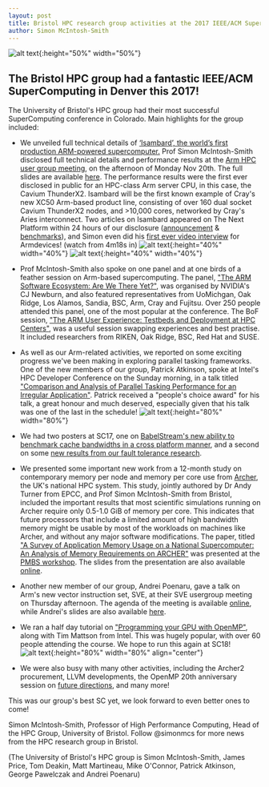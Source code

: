```yaml
---
layout: post
title: Bristol HPC research group activities at the 2017 IEEE/ACM Supercomputing Conference in Denver
author: Simon McIntosh-Smith
---
```


![alt text]({{site.url}}/assets/SC17_sign.jpg "SC17 sign"){:height="50%" width="50%"}


## The Bristol HPC group had a fantastic IEEE/ACM SuperComputing in Denver this 2017!

The University of Bristol's HPC group had their most successful SuperComputing conference in Colorado. Main highlights for the group included:

* We unveiled full technical details of [‘Isambard’, the world’s first production ARM-powered supercomputer.](http://gw4.ac.uk/isambard/)
Prof Simon McIntosh-Smith disclosed full technical details and performance results at the [Arm HPC user group meeting](http://www.goingarm.com), on the afternoon of Monday Nov 20th. The full slides are available [here](http://www.goingarm.com/slides/2017/SC17/GoingArm_SC17_Bristol_Isambard.pdf).
The performance results were the first ever disclosed in public for an HPC-class Arm server CPU, in this case, the Cavium ThunderX2. Isambard will be the first known example of Cray's new XC50 Arm-based product line, consisting of over 160 dual socket Cavium ThunderX2 nodes, and >10,000 cores, networked by Cray's Aries interconnect.
Two articles on Isambard appeared on The Next Platform within 24 hours of our disclosure ([announcement](https://www.nextplatform.com/2017/11/13/cray-arms-highest-end-supercomputer-thunderx2/) & [benchmarks](https://www.nextplatform.com/2017/11/13/arm-benchmarks-show-hpc-ripe-processor-shakeup/)), and Simon even did his [first ever video interview](http://armdevices.net/2017/11/19/cray-arm-supercomputer-with-cavium-thunderx2-in-gw4-isambard-with-simon-mcintosh-smith/) for Armdevices! (watch from 4m18s in) ![alt text]({{site.url}}/assets/XC50_blade.jpg "An XC50 blade with Cavium ThunderX2 CPUs"){:height="40%" width="40%"} ![alt text]({{site.url}}/assets/XC50_cabinet_open_Simon.jpg "An XC50 cabinet; Isambard's 10,000 cores will fit in a single one of these"){:height="40%" width="40%"}


* Prof McIntosh-Smith also spoke on one panel and at one birds of a feather session on Arm-based supercomputing.
The panel, ["The ARM Software Ecosystem: Are We There Yet?"](http://sc17.supercomputing.org/presentation/?id=pan104&sess=sess246), was organised by NVIDIA's CJ Newburn, and also featured representatives from UoMichgan, Oak Ridge, Los Alamos, Sandia, BSC, Arm, Cray and Fujitsu. Over 250 people attended this panel, one of the most popular at the conference.
The BoF session, ["The ARM User Experience: Testbeds and Deployment at HPC Centers"](http://sc17.supercomputing.org/presentation/?id=bof219&sess=sess315), was a useful session swapping experiences and best practise. It included researchers from RIKEN, Oak Ridge, BSC, Red Hat and SUSE.

* As well as our Arm-related activities, we reported on some exciting progress we've been making in exploring parallel tasking frameworks.
One of the new members of our group, Patrick Atkinson, spoke at Intel's HPC Developer Conference on the Sunday morning, in a talk titled ["Comparison and Analysis of Parallel Tasking Performance for an Irregular Application"]({{site.url}}/assets/intel-dev-con-fmm-slides.pdf). 
Patrick received a "people's choice award" for his talk, a great honour and much deserved, especially given that his talk was one of the last in the schedule! ![alt text]({{site.url}}/assets/Patrick_award.jpg "Patrick Atkinson from the Bristol HPC group collecting his People's Choice award at the Intel HPC dev con, SC17"){:height="80%" width="80%"}

* We had two posters at SC17, one on [BabelStream's new ability to benchmark cache bandwidths in a cross platform manner](http://sc17.supercomputing.org/SC17%20Archive/tech_poster/tech_poster_pages/post155.html), 
and a second on some [new results from our fault tolerance research](http://sc17.supercomputing.org/SC17%20Archive/tech_poster/tech_poster_pages/post174.html).

* We presented some important new work from a 12-month study on contemporary memory per node and memory per core use from [Archer](https://www.archer.ac.uk), the UK's national HPC system.
This study, jointly authored by Dr Andy Turner from EPCC, and Prof Simon McIntosh-Smith from Bristol, included the important results
that most scientific simulations running on Archer require only 0.5-1.0 GiB of memory per core. This indicates that future processors that include a
limited amount of high bandwidth memory might be usable by most of the workloads on machines like Archer, and without any major software modifications.
The paper, titled ["A Survey of Application Memory Usage on a National Supercomputer: An Analysis of Memory Requirements on ARCHER"](http://www.dcs.warwick.ac.uk/pmbs/pmbs/PMBS/papers/paper7.pdf)
was presented at the [PMBS workshop](http://www.dcs.warwick.ac.uk/pmbs/pmbs/PMBS/Schedule.html). The slides from the presentation
are also available [online](http://www.dcs.warwick.ac.uk/pmbs/pmbs/PMBS/pres/paper7.pdf).

* Another new member of our group, Andrei Poenaru, gave a talk on Arm's new vector instruction set, SVE, at their SVE usergroup meeting on Thursday afternoon.
The agenda of the meeting is available [online](https://www.eventbrite.co.uk/e/arm-sve-users-meeting-at-sc17-tickets-38933558321#),
while Andrei's slides are also available [here]({{site.url}}/assets/SVE_Users_Meeting.pdf).

* We ran a half day tutorial on ["Programming your GPU with OpenMP"](http://sc17.supercomputing.org/session/?sess=sess217), along with Tim Mattson from Intel. This was hugely popular, with over 60 people attending the course.
We hope to run this again at SC18! 
![alt text]({{site.url}}/assets/OpenMP_group.jpg "The Bristol HPC group with Tim Mattson, just after running our OpenMP tutorial at SC17"){:height="80%" width="80%" align="center"}

* We were also busy with many other activities, including the Archer2 procurement, LLVM developments, the OpenMP 20th anniversary session on
[future directions](http://sc17.supercomputing.org/presentation/?id=bof107&sess=sess316), and many more!

This was our group's best SC yet, we look forward to even better ones to come!

Simon McIntosh-Smith, Professor of High Performance Computing, Head of the HPC Group, University of Bristol. Follow @simonmcs for more news from the HPC research group in Bristol.

(The University of Bristol's HPC group is Simon McIntosh-Smith, James Price, Tom Deakin, Matt Martineau, Mike O'Connor, Patrick Atkinson, George Pawelczak and Andrei Poenaru)
